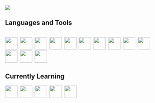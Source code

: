<img src="https://user-images.githubusercontent.com/72748253/131888233-b154dd6e-155b-4e58-a2b1-5c2744ba2f88.png">

<h2>Languages and Tools</h2>
<br>
<span><img src="https://cdn.jsdelivr.net/gh/devicons/devicon@latest/icons/html5/html5-plain.svg" width="40px"></span>&nbsp;
<span><img src="https://cdn.jsdelivr.net/gh/devicons/devicon@latest/icons/css3/css3-plain.svg" width="40px"></span>&nbsp;
<span><img src="https://cdn.jsdelivr.net/gh/devicons/devicon@latest/icons/javascript/javascript-original.svg" width="40px"></span>&nbsp;
<span><img src="https://cdn.jsdelivr.net/gh/devicons/devicon@latest/icons/git/git-original.svg" width="40px"></span>&nbsp;
<span><img src="https://brandslogos.com/wp-content/uploads/thumbs/c-logo-vector.svg" width="40px"></span>&nbsp;
<span><img src="https://brandslogos.com/wp-content/uploads/images/large/c-logo-1.png" width="40px"></span>&nbsp;
<span><img src="https://icons-for-free.com/iconfiles/png/512/design+development+facebook+framework+mobile+react+icon-1320165723839064798.png" width="40px"></span>&nbsp;
<span><img src="https://www.freepnglogos.com/uploads/logo-mysql-png/logo-mysql-mysql-logo-png-images-are-download-crazypng-21.png" width="40px"></span>&nbsp;
<span><img src="http://assets.stickpng.com/images/5848152fcef1014c0b5e4967.png" width="40px"></span>&nbsp;
<span><img src="http://assets.stickpng.com/images/5847f40ecef1014c0b5e488a.png" width="40px"></span>&nbsp;
<span><img src="https://cdn.worldvectorlogo.com/logos/tailwindcss.svg" width="40px"></span>&nbsp;
<span><img src="https://iconape.com/wp-content/files/gm/82643/svg/next-js.svg" width="40px"></span>&nbsp;
<span><img src="http://assets.stickpng.com/images/5848309bcef1014c0b5e4a9a.png" width="40px"></span>&nbsp;

<h2>Currently Learning</h2>
<span><img src="https://cdn.freebiesupply.com/logos/large/2x/nodejs-1-logo-png-transparent.png" width="40px"></span>&nbsp;
<span><img src="https://webassets.mongodb.com/_com_assets/cms/MongoDB_Logo_FullColorBlack_RGB-4td3yuxzjs.png" width="40px"></span>&nbsp;
<span><img src="https://images.tute.io/tute/topic/express-js.png" width="40px"></span>&nbsp;
<span><img src="https://miro.medium.com/max/1400/1*safAvjgR68qpQCreDTOcYA.png" width="40px"></span>&nbsp;
<span><img src="https://brandslogos.com/wp-content/uploads/images/large/java-logo-1.png" width="40px"></span>&nbsp;
